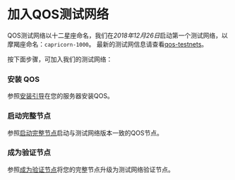 # 加入QOS测试网络

QOS测试网络以十二星座命名，我们在*2018年12月26日*启动第一个测试网络，以摩羯座命名：`capricorn-1000`。
最新的测试网信息请查看[qos-testnets](https://github.com/QOSGroup/qos-testnets)。

按下面步骤，可加入我们的测试网络：

### 安装 QOS

参照[安装引导](http://docs.qoschain.info/qos/install/installation-testnet.html)在您的服务器安装QOS。

### 启动完整节点

参照[启动完整节点](http://docs.qoschain.info/qos/install/fullnode.html)启动与测试网络版本一致的QOS节点。


### 成为验证节点

参照[成为验证节点](http://docs.qoschain.info/qos/install/validator.html)将您的完整节点升级为测试网络验证节点。